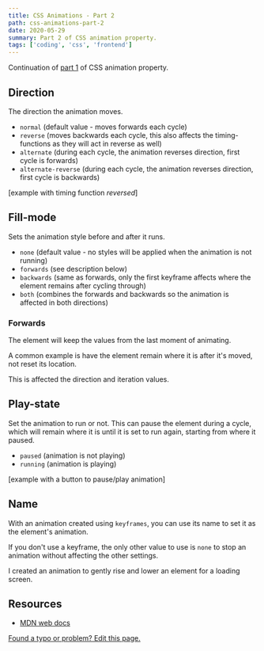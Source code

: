 ```yaml
---
title: CSS Animations - Part 2
path: css-animations-part-2
date: 2020-05-29
summary: Part 2 of CSS animation property.
tags: ['coding', 'css', 'frontend']
---
```


Continuation of [part 1](/css-animations-part-1) of CSS animation property.

## Direction

The direction the animation moves.

- `normal` (default value - moves forwards each cycle)
- `reverse` (moves backwards each cycle, this also affects the timing-functions as they will act in reverse as well)
- `alternate` (during each cycle, the animation reverses direction, first cycle is forwards)
- `alternate-reverse` (during each cycle, the animation reverses direction, first cycle is backwards)

[example with timing function _reversed_]

## Fill-mode

Sets the animation style before and after it runs.

- `none` (default value - no styles will be applied when the animation is not running)
- `forwards` (see description below)
- `backwards` (same as forwards, only the first keyframe affects where the element remains after cycling through)
- `both` (combines the forwards and backwards so the animation is affected in both directions)

### Forwards

The element will keep the values from the last moment of animating.

A common example is have the element remain where it is after it's moved, not reset its location.

This is affected the direction and iteration values.

## Play-state

Set the animation to run or not. This can pause the element during a cycle, which will remain where it is until it is set to run again, starting from where it paused.

- `paused` (animation is not playing)
- `running` (animation is playing)

[example with a button to pause/play animation]

## Name

With an animation created using `keyframes`, you can use its name to set it as the element's animation.

If you don't use a keyframe, the only other value to use is `none` to stop an animation without affecting the other settings.

I created an animation to gently rise and lower an element for a loading screen.


## Resources

- [MDN web docs](https://developer.mozilla.org/en-US/docs/Web/CSS/animation)

[Found a typo or problem? Edit this page.](https://github.com/Dana94/website/blob/master/blog/2020-05-22-css-animations-part-1.md)
